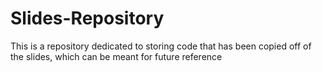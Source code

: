 # Slides-Repository
This is a repository dedicated to storing code that has been copied off of the slides, which can be meant for future reference
